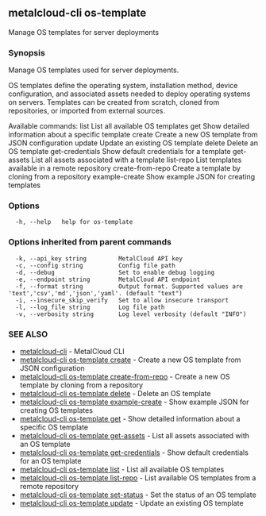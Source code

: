 ## metalcloud-cli os-template

Manage OS templates for server deployments

### Synopsis

Manage OS templates used for server deployments.

OS templates define the operating system, installation method, device configuration,
and associated assets needed to deploy operating systems on servers. Templates can
be created from scratch, cloned from repositories, or imported from external sources.

Available commands:
  list                List all available OS templates
  get                 Show detailed information about a specific template
  create              Create a new OS template from JSON configuration
  update              Update an existing OS template
  delete              Delete an OS template
  get-credentials     Show default credentials for a template
  get-assets          List all assets associated with a template
  list-repo           List templates available in a remote repository
  create-from-repo    Create a template by cloning from a repository
  example-create      Show example JSON for creating templates

### Options

```
  -h, --help   help for os-template
```

### Options inherited from parent commands

```
  -k, --api_key string         MetalCloud API key
  -c, --config string          Config file path
  -d, --debug                  Set to enable debug logging
  -e, --endpoint string        MetalCloud API endpoint
  -f, --format string          Output format. Supported values are 'text','csv','md','json','yaml'. (default "text")
  -i, --insecure_skip_verify   Set to allow insecure transport
  -l, --log_file string        Log file path
  -v, --verbosity string       Log level verbosity (default "INFO")
```

### SEE ALSO

* [metalcloud-cli](metalcloud-cli.md)	 - MetalCloud CLI
* [metalcloud-cli os-template create](metalcloud-cli_os-template_create.md)	 - Create a new OS template from JSON configuration
* [metalcloud-cli os-template create-from-repo](metalcloud-cli_os-template_create-from-repo.md)	 - Create a new OS template by cloning from a repository
* [metalcloud-cli os-template delete](metalcloud-cli_os-template_delete.md)	 - Delete an OS template
* [metalcloud-cli os-template example-create](metalcloud-cli_os-template_example-create.md)	 - Show example JSON for creating OS templates
* [metalcloud-cli os-template get](metalcloud-cli_os-template_get.md)	 - Show detailed information about a specific OS template
* [metalcloud-cli os-template get-assets](metalcloud-cli_os-template_get-assets.md)	 - List all assets associated with an OS template
* [metalcloud-cli os-template get-credentials](metalcloud-cli_os-template_get-credentials.md)	 - Show default credentials for an OS template
* [metalcloud-cli os-template list](metalcloud-cli_os-template_list.md)	 - List all available OS templates
* [metalcloud-cli os-template list-repo](metalcloud-cli_os-template_list-repo.md)	 - List available OS templates from a remote repository
* [metalcloud-cli os-template set-status](metalcloud-cli_os-template_set-status.md)	 - Set the status of an OS template
* [metalcloud-cli os-template update](metalcloud-cli_os-template_update.md)	 - Update an existing OS template

